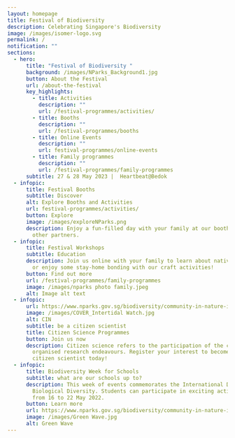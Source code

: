 ```yaml
---
layout: homepage
title: Festival of Biodiversity
description: Celebrating Singapore's Biodiversity
image: /images/isomer-logo.svg
permalink: /
notification: ""
sections:
  - hero:
      title: "Festival of Biodiversity "
      background: /images/NParks_Background1.jpg
      button: About the Festival
      url: /about-the-festival
      key_highlights:
        - title: Activities
          description: ""
          url: /festival-programmes/activities/
        - title: Booths
          description: ""
          url: /festival-programmes/booths
        - title: Online Events
          description: ""
          url: festival-programmes/online-events
        - title: Family programmes
          description: ""
          url: /festival-programmes/family-programmes
      subtitle: 27 & 28 May 2023 |  Heartbeat@Bedok
  - infopic:
      title: Festival Booths
      subtitle: Discover
      alt: Explore Booths and Activities
      url: festival-programmes/activities/
      button: Explore
      image: /images/exploreNParks.png
      description: Enjoy a fun-filled day with your family at our booths by NParks and
        other partners.
  - infopic:
      title: Festival Workshops
      subtitle: Education
      description: Join us online with your family to learn about native biodiversity,
        or enjoy some stay-home bonding with our craft activities!
      button: Find out more
      url: /festival-programmes/family-programmes
      image: /images/nparks photo family.jpeg
      alt: Image alt text
  - infopic:
      url: https://www.nparks.gov.sg/biodiversity/community-in-nature-initiative/citizen-science-programmes
      image: /images/COVER_Intertidal Watch.jpg
      alt: CIN
      subtitle: be a citizen scientist
      title: Citizen Science Programmes
      button: Join us now
      description: Citizen science refers to the participation of the community in
        organised research endeavours. Register your interest to become a
        citizen scientist today!
  - infopic:
      title: Biodiversity Week for Schools
      subtitle: what are our schools up to?
      description: This week of events commemorates the International Day for
        Biological Diversity. Students can participate in exciting activities
        from 16 to 22 May 2022.
      button: Learn more
      url: https://www.nparks.gov.sg/biodiversity/community-in-nature-initiative/biodiversity-week-for-schools
      image: /images/Green Wave.jpg
      alt: Green Wave
---
```

